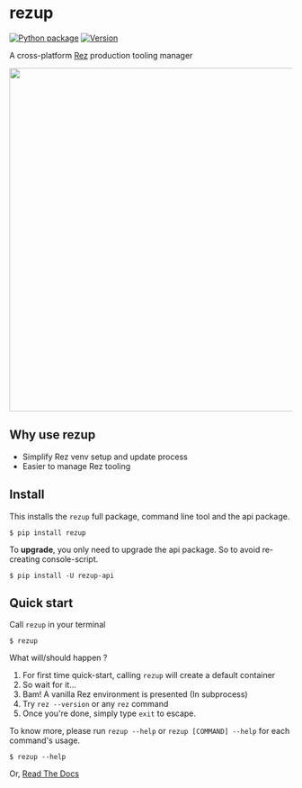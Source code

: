 # rezup

[![Python package](https://github.com/davidlatwe/rezup/actions/workflows/python-package.yml/badge.svg)](https://github.com/davidlatwe/rezup/actions/workflows/python-package.yml)
[![Version](http://img.shields.io/pypi/v/rezup-api.svg?style=flat)](https://pypi.python.org/pypi/rezup-api)

A cross-platform [Rez](https://github.com/nerdvegas/rez) production tooling manager

<img src="https://user-images.githubusercontent.com/3357009/130851292-2510bb0e-7fc5-409e-bfbb-e38ab4086d11.gif" width="610"></img>


## Why use rezup

* Simplify Rez venv setup and update process
* Easier to manage Rez tooling


## Install

This installs the `rezup` full package, command line tool and the api package.

```shell
$ pip install rezup
```

To **upgrade**, you only need to upgrade the api package. So to avoid re-creating console-script.

```shell
$ pip install -U rezup-api
```

## Quick start

Call `rezup` in your terminal

```shell
$ rezup
```

What will/should happen ?

1. For first time quick-start, calling `rezup` will create a default container
2. So wait for it...
3. Bam! A vanilla Rez environment is presented (In subprocess)
4. Try `rez --version` or any `rez` command
5. Once you're done, simply type `exit` to escape.

To know more, please run `rezup --help` or `rezup [COMMAND] --help` for each command's usage.

```shell
$ rezup --help
```

Or, [Read The Docs](https://davidlatwe.github.io/rezup/)
